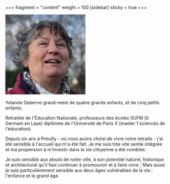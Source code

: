 +++
fragment = "content"
weight = 100
[sidebar]
  sticky = true
+++

<img src="photo.jpg" alt="" class="img-fluid rounded-circle border text-white">

Yolande Deberne grand-mère de quatre grands enfants, et de cinq petits enfants.

Retraitée de l'Éducation Nationale, professeure des écoles (IUFM St Germain en Laye) diplômée de l'Université de Paris X (master 1 sciences de l'éducation).

Depuis six ans à Preuilly - où nous avons choisi de vivre notre retraite - j'ai été sensible à l'accueil qui m'a été fait. Je me suis très vite sentie intégrée et ma propension à m'investir dans la vie citoyenne a été comblée.

Je suis sensible aux atouts de notre ville, à son potentiel naturel, historique et architectural qu'il faut continuer à promouvoir et à faire vivre ; Mais aussi je suis particulièrement sensible aux deux âges vulnérables de la vie : l'enfance et le grand âge.
